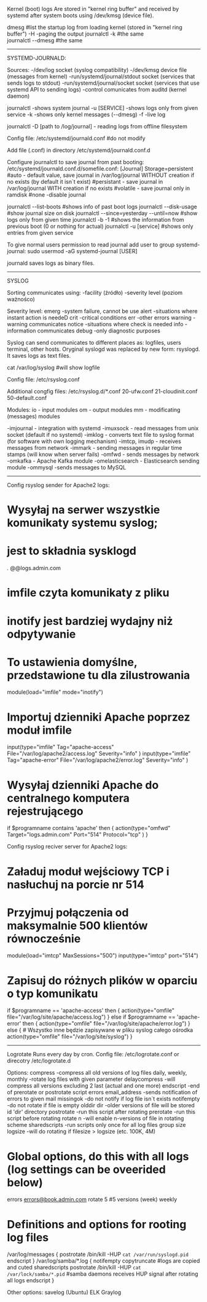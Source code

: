 Kernel (boot) logs
Are stored in "kernel ring buffer" and received by systemd after system boots using /dev/kmsg (device file). 

dmesg               #list the startup log from loading kernel (stored in "kernel ring buffer")
-H  -paging the output
journalctl -k       #the same        
journalctl --dmesg  #the same

______________________________________________________________________________________________________________
SYSTEMD-JOURNALD:

Sources:
-/dev/log socket (syslog compatibility)
-/dev/kmsg device file (messages from kernel)
-run/systemd/journal/stdout socket (services that sends logs to stdout)
-run/systemd/journal/socket socket (services that use systemd API to sending logs)
-control comunicates from auditd (kernel daemon)

journalctl      -shows system journal
-u [SERVICE]    -shows logs only from given service
-k              -shows only kernel messages (--dmesg)
-f              -live log

journalctl -D [path to /log/journal] - reading logs from offline filesystem

Config file:
/etc/systemd/journald.conf  #do not modify

Add file (.conf) in directory /etc/systemd/journald.conf.d

Configure journalctl to save journal from past booting:
/etc/systemd/journald.conf.d/somefile.conf:
[Journal]
Storage=persistent      #auto - default value, save journal in /var/log/journal WITHOUT creation if no exists (by default it isn`t exist)
                        #persistant - save journal in /var/log/journal WITH creation if no exists
                        #volatile - save journal only in ramdisk
                        #none -disable journal 

journalctl --list-boots    #shows info of past boot logs
journalctl --disk-usage    #show journal size on disk 
journalctl --since=yesterday --until=now #show logs only from given time
journalctl -b -1           #shows the information from previous boot (0 or nothing for actual)
journalctl -u [service]    #shows only entries from given  service 

To give normal users permission to read journal add user to group systemd-journal:
sudo usermod -aG systemd-journal [USER]

journald saves logs as binary files.

______________________________________________________________________________________________________________

SYSLOG

Sorting communicates using:
-facility (źródło)
-severity level (poziom ważnośco)

Severity level:
emerg   -system failure, cannot be use
alert   -situations where instant action is needeD
crit    -critical conditions
err     -other errors
warning -warning communicates
notice  -situations where check is needed
info    -information communicates
debug   -only diagnostic purposes

Syslog can send communicates to different places as: logfiles, users terminal, other hosts.
Oryginal syslogd was replaced by new form: rsyslogd. It saves logs as text files.

cat /var/log/syslog #will show logfile

Config file:
/etc/rsyslog.conf

Additional congfig files:
/etc/rsyslog.d/*.conf
20-ufw.conf
21-cloudinit.conf
50-default.conf

Modules:
io - input modules
om - output modules
mm - modificating (messages) modules

-imjournal - integration with systemd
-imuxsock - read messages from unix socket (default if no systemd)
-imklog - converts text file to syslog format (for software with own logging mechanism)
-imtcp, imudp - receives messages from network
-immark - sending messages in regular time stamps (will know when server fails)
-omfwd - sends messages by network
-omkafka - Apache Kafka module
-omelasticsearch - Elasticsearch sending module
-ommysql -sends messages to MySQL

- - - - - - - - - - - - - - - - - - - - - - - - - - - - - - - - - - - - - - - - - - - - - - - - - - - - - - - - 

Config rsyslog sender for Apache2 logs:

# Wysyłaj na serwer wszystkie komunikaty systemu syslog;
# jest to składnia sysklogd
*.*             @@logs.admin.com

# imfile czyta komunikaty z pliku
# inotify jest bardziej wydajny niż odpytywanie
# To ustawienia domyślne, przedstawione tu dla zilustrowania
module(load="imfile" mode="inotify")

# Importuj dzienniki Apache poprzez moduł imfile
input(type="imfile"
    Tag="apache-access"
    File="/var/log/apache2/access.log"
    Severity="info"
)
input(type="imfile"
    Tag="apache-error"
    File="/var/log/apache2/error.log"
    Severity="info"
)

# Wysyłaj dzienniki Apache do centralnego komputera rejestrującego
if $programname contains 'apache' then {
    action(type="omfwd"
    Target="logs.admin.com"
    Port="514"
    Protocol="tcp"
    )
}

Config rsyslog reciver server for Apache2 logs:

# Załaduj moduł wejściowy TCP i nasłuchuj na porcie nr 514
# Przyjmuj połączenia od maksymalnie 500 klientów równocześnie
module(load="imtcp" MaxSessions="500")
input(type="imtcp" port="514")

# Zapisuj do różnych plików w oparciu o typ komunikatu
if $programname == 'apache-access' then {
    action(type="omfile" file="/var/log/site/apache/access.log")
} else if $programname == 'apache-error' then {
    action(type="omfile" file="/var/log/site/apache/error.log")
} else {
    # Wszystko inne będzie zapisywane w pliku syslog całego ośrodka
    action(type="omfile" file="/var/log/site/syslog")
}

______________________________________________________________________________________________________________

Logrotate 
Runs every day by cron. 
Config file:
/etc/logrotate.conf
or direcotry
/etc/logrotate.d

Options:
compress                -compress all old versions of log files
daily, weekly, monthly  -rotate log files with given parameter
delaycompress           -will compress all versions excluding 2 last (actual and one more)
endscript               -end of prerotate or postrotate script
errors email_address    -sends notification of errors to given mail
missingok               -do not notify if log file isn`t exists
notifempty              -do not rotate if file is empty
olddir dir              -older versions of file will be stored id 'dir' directory 
postrotate              -run this script after rotating
prerotate               -run this script before rotating
rotate n                -will enable n-versions of file in rotating scheme
sharedscripts           -run scripts only once for all log files group
size logsize            -will do rotating if filesize > logsize (etc. 100K, 4M)


# Global options, do this with all logs (log settings can be oveerided below)
errors errors@book.admin.com
rotate 5        #5 versions (week) 
weekly
# Definitions and options for rooting log files
/var/log/messages {
    postrotate
        /bin/kill -HUP `cat /var/run/syslogd.pid`
    endscript
}
/var/log/samba/*.log {
    notifempty
    copytruncate                                        #logs are copied and cuted
    sharedscripts
    postrotate
        /bin/kill -HUP `cat /var/lock/samba/*.pid`      #samba daemons receives HUP signal after rotating all logs
    endscript
}

Other options:
savelog (Ubuntu)
ELK
Graylog